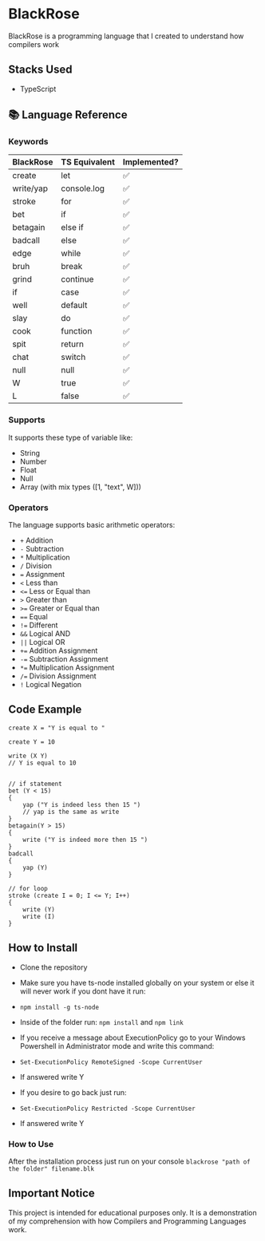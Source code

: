 # BlackRose

BlackRose is a programming language that I created to understand how compilers work

## Stacks Used
- TypeScript


## 📚 Language Reference

### Keywords

|    BlackRose   | TS Equivalent | Implemented? |
| -------------- | ------------- | ------------ |
| create         | let           | ✅           |
| write/yap      | console.log   | ✅           |
| stroke         | for           | ✅           |
| bet            | if            | ✅           |
| betagain       | else if       | ✅           |
| badcall        | else          | ✅           |
| edge           | while         | ✅           |
| bruh           | break         | ✅           |
| grind          | continue      | ✅           |
| if             | case          | ✅           |
| well           | default       | ✅           |
| slay           | do            | ✅           |
| cook           | function      | ✅           |
| spit           | return        | ✅           |
| chat           | switch        | ✅           |
| null           | null          | ✅           |
| W              | true          | ✅           |
| L              | false         | ✅           |

### Supports

It supports these type of variable like:
- String
- Number
- Float
- Null
- Array (with mix types ([1, "text", W]))


### Operators

The language supports basic arithmetic operators:

- `+` Addition
- `-` Subtraction
- `*` Multiplication
- `/` Division
- `=` Assignment
- `<` Less than
- `<=` Less or Equal than
- `>` Greater than
- `>=` Greater or Equal than
- `==` Equal
- `!=` Different
- `&&` Logical AND
- `||` Logical OR
- `+=` Addition Assignment
- `-=` Subtraction Assignment
- `*=` Multiplication Assignment
- `/=` Division Assignment
- `!`  Logical Negation

## Code Example

```plaintext
create X = "Y is equal to "

create Y = 10

write (X Y)
// Y is equal to 10


// if statement
bet (Y < 15)
{
    yap ("Y is indeed less then 15 ")
    // yap is the same as write
}
betagain(Y > 15)
{
    write ("Y is indeed more then 15 ")
}
badcall
{
    yap (Y)
}

// for loop
stroke (create I = 0; I <= Y; I++)
{
    write (Y)
    write (I)
}
```

## How to Install
- Clone the repository 
- Make sure you have ts-node installed globally on your system or else it will never work if you dont have it run:
- `npm install -g ts-node`
- Inside of the folder run: `npm install` and `npm link`

- If you receive a message about ExecutionPolicy go to your Windows Powershell in Administrator mode and write this command:
- `Set-ExecutionPolicy RemoteSigned -Scope CurrentUser`
- If answered write Y 

- If you desire to go back just run:
- `Set-ExecutionPolicy Restricted -Scope CurrentUser`
- If answered write Y 

### How to Use

After the installation process just run on your console
`blackrose "path of the folder" filename.blk`

## Important Notice
This project is intended for educational purposes only. It is a demonstration of my comprehension with how Compilers and Programming Languages work.
